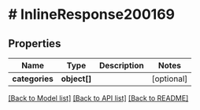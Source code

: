 # # InlineResponse200169

## Properties

Name | Type | Description | Notes
------------ | ------------- | ------------- | -------------
**categories** | **object[]** |  | [optional]

[[Back to Model list]](../../README.md#models) [[Back to API list]](../../README.md#endpoints) [[Back to README]](../../README.md)
